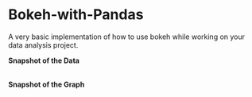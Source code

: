 # Bokeh-with-Pandas
A very basic implementation of how to use bokeh while working on your data analysis project.

**Snapshot of the Data**
<br></br>


**Snapshot of the Graph**
<br></br>

